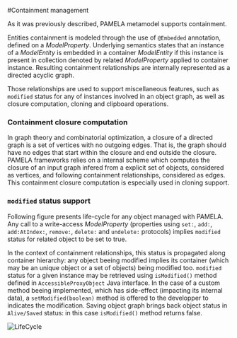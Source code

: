 #Containment management

As it was previously described, PAMELA metamodel supports containment.

Entities containment is modeled through the use of `@Embedded` annotation, defined on a *ModelProperty*. Underlying semantics states that an instance of a *ModelEntity* is embedded in a container *ModelEntity* if this instance is present in collection denoted by related *ModelProperty* applied to container instance. Resulting containment relationships are internally represented as a directed acyclic graph.

Those relationships are used to support miscellaneous features, such as `modified` status for any of instances involved in an object graph, as well as closure computation, cloning and clipboard operations.

### Containment closure computation

In graph theory and combinatorial optimization, a closure of a directed graph is a set of vertices with no outgoing edges. That is, the graph should have no edges that start within the closure and end outside the closure. PAMELA frameworks relies on a internal scheme which computes the closure of an input graph infered from a explicit set of objects, considered as vertices, and following containment relationships, considered as edges. This containment closure computation is especially used in cloning support. 

### `modified` status support

Following figure presents life-cycle for any object managed with PAMELA. Any call to a write-access *ModelProperty* (properties using `set:`, `add:`, `add:AtIndex:`, `remove:`, `delete:` and `undelete:` protocols) implies `modified` status for related object to be set to true. 

In the context of containment relationships, this status is propagated along container hierarchy: any object beeing modified implies its container (which may be an unique object or a set of objects) being modified too. `modified` status for a given instance may be retrieved using `isModified()` method defined in `AccessibleProxyObject` Java interface. In the case of a custom method beeing implemented, which has side-effect (impacting its internal data), a `setModified(boolean)` method is offered to the developper to indicates the modification. Saving object graph brings back object status in `Alive/Saved` status: in this case `isModified()` method returns false.

![LifeCycle](https://support.openflexo.org/images/components/pamela/LifeCycle.png)


 

    
  
